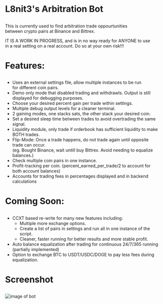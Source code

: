 # L8nit3's Arbitration Bot
##
This is currently used to find arbitration trade oppourtunities  
between crypto pairs at Binance and Bittrex.

IT IS A WORK IN PROGRESS, and is in no way ready for ANYONE to use  
in a real setting on a real account. Do so at your own risk!!!

# Features:
##
- Uses an external settings file, allow multiple instances to be run  
for different coin pairs.  
- Demo only mode that disabled trading and withdrawls. Output is still  
displayed for debugging purposes. 
- Choose your desired percent gain per trade within settings.  
- Multiple debug output levels for a cleaner terminal.  
- 2 gaining modes, one stacks sats, the other stack your desired coin.  
- Set a desired sleep time between trades to avoid overtrading the same signal.  
- Liquidity module, only trade if orderbook has sufficient liquidity to make BOTH trades.    
- Flip-Mode: Once a trade happens, do not trade again until opposite trade can occur.   
(eg. Bought Binance, wait untill buy Bittrex. Avoid needing to equalize balances.)  
- Check multiple coin pairs in one instance. 
- Profit-tracking per coin. (percent_earned_per_trade/2 to account for both account balances)  
- Accounts for trading fees in percentages displayed and in backend calculations  

# Coming Soon:
##
- CCXT based re-write for many new features including:  
    - Multiple more exchange options.  
    - Create a list of pairs in settings and run all in one instance of the script.  
    - Cleaner, faster running for better results and more stable profit.  
- Auto balance equalization after trading for continuous 24/7/365 running (partially implemented)  
- Option to exchange BTC to USDT/USDC/DOGE to pay less fees during equalization.  

# Screenshot
##
![image of bot](https://i.imgur.com/g9Cwulr.jpg)
